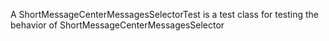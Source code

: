 A ShortMessageCenterMessagesSelectorTest is a test class for testing the behavior of ShortMessageCenterMessagesSelector